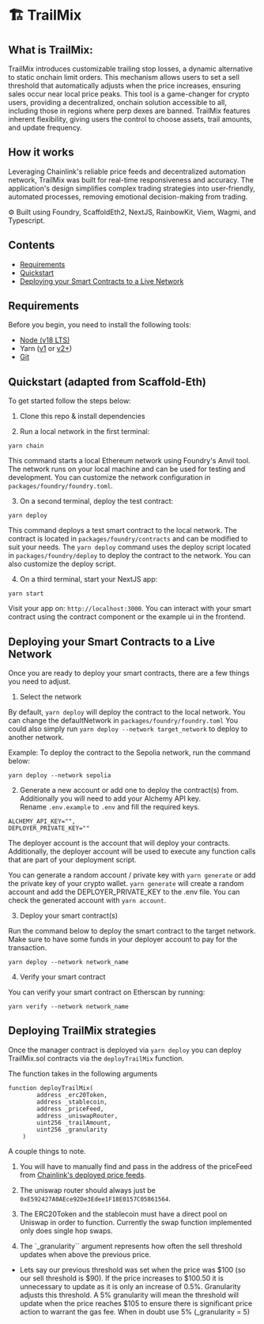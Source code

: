 # 🏗 TrailMix

## What is TrailMix:
TrailMix introduces customizable trailing stop losses, a dynamic alternative to static onchain limit orders. This mechanism allows users to set a sell threshold that automatically adjusts when the price increases, ensuring sales occur near local price peaks. This tool is a game-changer for crypto users, providing a decentralized, onchain solution accessible to all, including those in regions where perp dexes are banned. TrailMix features inherent flexibility, giving users the control to choose assets, trail amounts, and update frequency.

## How it works
Leveraging Chainlink's reliable price feeds and decentralized automation network, TrailMix was built for real-time responsiveness and accuracy. The application's design simplifies complex trading strategies into user-friendly, automated processes, removing emotional decision-making from trading.

⚙️ Built using Foundry, ScaffoldEth2, NextJS, RainbowKit, Viem, Wagmi, and Typescript.



## Contents

- [Requirements](#requirements)
- [Quickstart](#quickstart)
- [Deploying your Smart Contracts to a Live Network](#deploying-your-smart-contracts-to-a-live-network)

## Requirements

Before you begin, you need to install the following tools:

- [Node (v18 LTS)](https://nodejs.org/en/download/)
- Yarn ([v1](https://classic.yarnpkg.com/en/docs/install/) or [v2+](https://yarnpkg.com/getting-started/install))
- [Git](https://git-scm.com/downloads)

## Quickstart (adapted from Scaffold-Eth)

To get started follow the steps below:

1. Clone this repo & install dependencies


2. Run a local network in the first terminal:

```
yarn chain
```

This command starts a local Ethereum network using Foundry's Anvil tool. The network runs on your local machine and can be used for testing and development. You can customize the network configuration in `packages/foundry/foundry.toml`.

3. On a second terminal, deploy the test contract:

```
yarn deploy
```

This command deploys a test smart contract to the local network. The contract is located in `packages/foundry/contracts` and can be modified to suit your needs. The `yarn deploy` command uses the deploy script located in `packages/foundry/deploy` to deploy the contract to the network. You can also customize the deploy script.

4. On a third terminal, start your NextJS app:

```
yarn start
```

Visit your app on: `http://localhost:3000`. You can interact with your smart contract using the contract component or the example ui in the frontend. 


## Deploying your Smart Contracts to a Live Network

Once you are ready to deploy your smart contracts, there are a few things you need to adjust.

1. Select the network

By default, `yarn deploy` will deploy the contract to the local network. You can change the defaultNetwork in `packages/foundry/foundry.toml` You could also simply run `yarn deploy --network target_network` to deploy to another network.

Example: To deploy the contract to the Sepolia network, run the command below:

```
yarn deploy --network sepolia
```

2. Generate a new account or add one to deploy the contract(s) from. Additionally you will need to add your Alchemy API key. Rename `.env.example` to `.env` and fill the required keys.

```
ALCHEMY_API_KEY="",
DEPLOYER_PRIVATE_KEY=""
```

The deployer account is the account that will deploy your contracts. Additionally, the deployer account will be used to execute any function calls that are part of your deployment script.

You can generate a random account / private key with `yarn generate` or add the private key of your crypto wallet. `yarn generate` will create a random account and add the DEPLOYER_PRIVATE_KEY to the .env file. You can check the generated account with `yarn account`.

3. Deploy your smart contract(s)

Run the command below to deploy the smart contract to the target network. Make sure to have some funds in your deployer account to pay for the transaction.

```
yarn deploy --network network_name
```

4. Verify your smart contract

You can verify your smart contract on Etherscan by running:

```
yarn verify --network network_name
```

## Deploying TrailMix strategies

Once the manager contract is deployed via `yarn deploy` you can deploy TrailMix.sol contracts via the `deployTrailMix` function.

The function takes in the following arguments
```
function deployTrailMix(
        address _erc20Token,
        address _stablecoin,
        address _priceFeed,
        address _uniswapRouter,
        uint256 _trailAmount,
        uint256 _granularity
    ) 
```

A couple things to note.
1. You will have to manually find and pass in the address of the priceFeed from [Chainlink's deployed price feeds](https://docs.chain.link/data-feeds/price-feeds/addresses?network=ethereum&page=1). 

2. The uniswap router should always just be `0xE592427A0AEce92De3Edee1F18E0157C05861564`.

3. The ERC20Token and the stablecoin must have a direct pool on Uniswap in order to function. Currently the swap function implemented only does single hop swaps.

4. The `_granularity`` argument represents how often the sell threshold updates when above the previous price. 
- Lets say our previous threshold was set when the price was $100 (so our sell threshold is $90). If the price increases to $100.50 it is unnecessary to update as it is only an increase of 0.5%. Granularity adjusts this threshold. A 5% granularity will mean the threshold will update when the price reaches $105 to ensure there is significant price action to warrant the gas fee. When in doubt use 5% (_granularity = 5) 